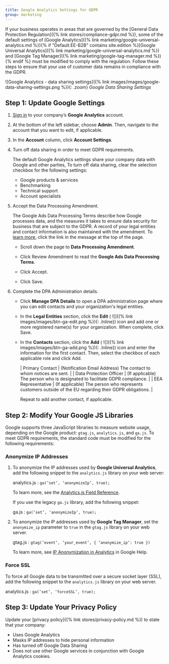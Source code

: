 ```yaml
---
title: Google Analytics Settings for GDPR
group: marketing
---
```


If your business operates in areas that are governed by the [General Data Protection Regulation]({% link stores/compliance-gdpr.md %}), some of the default settings of <!--{% if "Default.CE Only" contains site.edition %}-->[Google Analytics]({% link marketing/google-universal-analytics.md %})<!--{% endif %}-->{% if "Default.EE-B2B" contains site.edition %}[Google Universal Analytics]({% link marketing/google-universal-analytics.md %}) and [Google Tag Manager]({% link marketing/google-tag-manager.md %}){% endif %} must be modified to comply with the regulation. Follow these steps to ensure that your use of customer data remains in compliance with the GDPR.

![Google Analytics - data sharing settings]({% link images/images/google-data-sharing-settings.png %}){: .zoom}
_Google Data Sharing Settings_

## Step 1: Update Google Settings

1. [Sign in][1] to your company’s **Google Analytics** account.

1. At the bottom of the left sidebar, choose **Admin**. Then, navigate to the account that you want to edit, if applicable.

1. In the **Account** column, click **Account Settings**.

1. Turn off data sharing in order to meet GDPR requirements.

    The default Google Analytics settings share your company data with Google and other parties, To turn off data sharing, clear the selection checkbox for the following settings:

   - Google products & services
   - Benchmarking
   - Technical support
   - Account specialists

1. Accept the Data Processing Amendment.

    The Google Ads Data Processing Terms describe how Google processes data, and the measures it takes to ensure data security for business that are subject to the GDPR. A record of your legal entities and contact information is also maintained with the amendment. To [learn more][2], click the link in the message at the top of the page.

   - Scroll down the page to **Data Processing Amendment**.

   - Click <span class="btn">Review Amendment</span> to read the **Google Ads Data Processing Terms**.

   - Click <span class="btn">Accept</span>.

   - Click <span class="btn">Save</span>.

1. Complete the DPA Administration details.

   - Click **Manage DPA Details** to open a DPA administration page where you can edit contacts and your organization's legal entities.

   - In the **Legal Entities** section, click the **Edit** ( ![]({% link images/images/btn-ga-edit.png %}){: .Inline}) icon and add  one or more registered name(s) for your organization. When complete, click <span class="btn">Save</span>.

   - In the **Contacts** section, click the **Add** ( ![]({% link images/images/btn-ga-add.png %}){: .Inline}) icon and enter the information for the first contact. Then, select the checkbox of each applicable role and click <span class="btn">Add</span>.

        | Primary Contact | (Notification Email Address) The contact to whom notices are sent. |
        | Data Protection Officer | (If applicable) The person who is designated to facilitate GDPR compliance. |
        | EEA Representative | (If applicable) The person who represents customers outside of the EU regarding their GDPR obligations. |

        Repeat to add another contact, if applicable.

## Step 2: Modify Your Google JS Libraries

Google supports three JavaScript libraries to measure website usage, depending on the Google product: `gtag.js`, `analytics.js`, and `ga.js`. To meet GDPR requirements, the standard code must be modified for the following requirements:

### Anonymize IP Addresses

1. To anonymize the IP addresses used by **Google Universal Analytics**, add the following snippet to the `analytics.js` library on your web server:

    analytics.js
    : `ga(’set’, ‘anonymizeIp’, true);`

    To learn more, see the [Analytics.js Field Reference][3].

    If you use the legacy `ga.js` library, add the following snippet:

    ga.js
    : `ga(’set’, ‘anonymizeIp’, true);`

1. To anonymize the IP addresses used by **Google Tag Manager**, set the `anonymize_ip` parameter to `true` in the `gtag.js` library on your web server.

    gtag.js
    : `gtag(’event’, ’your_event’, { ‘anonymize_ip’: true })`

    To learn more, see [IP Anonymization in Analytics][4] in Google Help.

### Force SSL

To force all Google data to be transmitted over a secure socket layer (SSL), add the following snippet to the `analytics.js` library on your web server.

analytics.js
: `ga(’set’, ‘forceSSL’, true);`

## Step 3: Update Your Privacy Policy

Update your [privacy policy]({% link stores/privacy-policy.md %}) to state that your company:

- Uses Google Analytics
- Masks IP addresses to hide personal information
- Has turned off Google Data Sharing
- Does not use other Google services in conjunction with Google Analytics cookies.

[1]: https://www.google.com/analytics/
[2]: https://support.google.com/analytics/answer/3379636
[3]: https://developers.google.com/analytics/devguides/collection/analyticsjs/field-reference
[4]: https://support.google.com/analytics/answer/2763052
